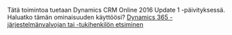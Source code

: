 Tätä toimintoa tuetaan Dynamics CRM Online 2016 Update 1 -päivityksessä. Haluatko tämän ominaisuuden käyttöösi? [Dynamics 365 -järjestelmänvalvojan tai -tukihenkilön etsiminen](../basics/find-administrator-support.md)
